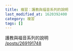 ```yaml
---
title: 複習：護教與福音系列的說明
last_modified_at: 1620392400
category: 複習
tags: []
---
```


<p>護教與福音系列的說明<br>
<a href="/posts/269191748" target="_blank">/posts/269191748</a></p>

<p>&nbsp;</p>

